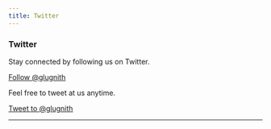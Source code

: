 ```yaml
---
title: Twitter
---
```


### Twitter

Stay connected by following us on Twitter.

<a href="https://twitter.com/glugnith" class="twitter-follow-button" data-show-count="false">Follow @glugnith</a><script async src="//platform.twitter.com/widgets.js" charset="utf-8"></script>

Feel free to tweet at us anytime.

<a href="https://twitter.com/intent/tweet?screen_name=glugnith" class="twitter-mention-button" data-show-count="false">Tweet to @glugnith</a><script async src="//platform.twitter.com/widgets.js" charset="utf-8"></script>

---